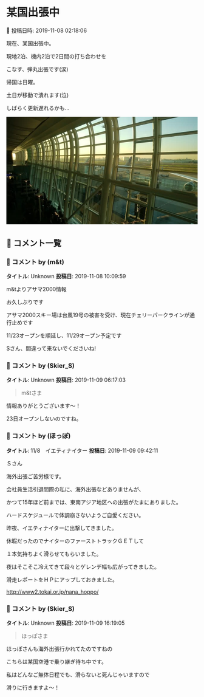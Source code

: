 # 某国出張中

📅 投稿日時: 2019-11-08 02:18:06

現在、某国出張中。


現地2泊、機内2泊で2日間の打ち合わせを


こなす、弾丸出張です(涙)





帰国は日曜。


土日が移動で潰れます(泣)


しばらく更新遅れるかも…







![65c3b1095426f6fa9e5bf643687d9609.jpg](images/65c3b1095426f6fa9e5bf643687d9609.jpg)

## 💬 コメント一覧

### 💬 コメント by (m&t)
**タイトル**: Unknown
**投稿日**: 2019-11-08 10:09:59

m&tよりアサマ2000情報

お久しぶりです

アサマ2000スキー場は台風19号の被害を受け、現在チェリーパークラインが通行止めです

11/23オープンを順延し、11/29オープン予定です

Sさん、間違って来ないでくださいね!

### 💬 コメント by (Skier_S)
**タイトル**: Unknown
**投稿日**: 2019-11-09 06:17:03

>m&tさま



情報ありがとうございます～！

23日オープンしないのですね。

### 💬 コメント by (ほっぽ)
**タイトル**: 11/8　イエティナイター
**投稿日**: 2019-11-09 09:42:11

Ｓさん



海外出張ご苦労様です。

会社員生活引退間際の私に、海外出張などありませんが、

かつて15年ほど前までは、東南アジア地区への出張がたまにありました。

ハードスケジュールで体調崩さないようご自愛ください。



昨夜、イエティナイターに出撃してきました。

休暇だったのでナイターのファーストトラックＧＥＴして

１本気持ちよく滑らせてもらいました。

夜はそこそこ冷えてきて段々とゲレンデ幅も広がってきました。



滑走レポートをＨＰにアップしておきました。



http://www2.tokai.or.jp/nana_hoppo/

### 💬 コメント by (Skier_S)
**タイトル**: Unknown
**投稿日**: 2019-11-09 16:19:05

>ほっぽさま



ほっぽさんも海外出張行かれてたのですねの

こちらは某国空港で乗り継ぎ待ち中です。



私はどんなご無体日程でも、滑らないと死んじゃいますので

滑りに行きますよ～！

